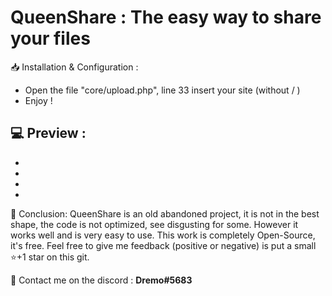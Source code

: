 <h1>QueenShare : The easy way to share your files </h1>

 📥 Installation & Configuration :

- Open the file "core/upload.php", line 33 insert your site (without / )
- Enjoy !

💻 Preview :
-
-
-
-
-

📜 Conclusion:
QueenShare is an old abandoned project, it is not in the best shape, the code is not optimized, see disgusting for some. However it works well and is very easy to use.
This work is completely Open-Source, it's free. Feel free to give me feedback (positive or negative) is put a small ⭐️+1 star on this git.

📡 Contact me on the discord : <strong> Dremo#5683 </strong>
